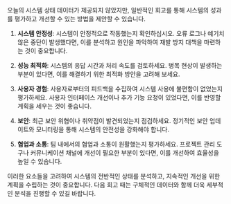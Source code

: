 오늘의 시스템 상태 데이터가 제공되지 않았지만, 일반적인 회고를 통해 시스템의 성과를 평가하고 개선할 수 있는 방법을 제안할 수 있습니다.

1. **시스템 안정성**: 시스템이 안정적으로 작동했는지 확인하십시오. 오류 로그나 예기치 않은 중단이 발생했다면, 이를 분석하고 원인을 파악하여 재발 방지 대책을 마련하는 것이 중요합니다.

2. **성능 최적화**: 시스템의 응답 시간과 처리 속도를 검토하세요. 병목 현상이 발생하는 부분이 있다면, 이를 해결하기 위한 최적화 방안을 고려해 보세요.

3. **사용자 경험**: 사용자로부터의 피드백을 수집하여 시스템 사용에 불편함이 없었는지 평가하세요. 사용자 인터페이스 개선이나 추가 기능 요청이 있었다면, 이를 반영할 계획을 세우는 것이 좋습니다.

4. **보안**: 최근 보안 위협이나 취약점이 발견되었는지 점검하세요. 정기적인 보안 업데이트와 모니터링을 통해 시스템의 안전성을 강화해야 합니다.

5. **협업과 소통**: 팀 내에서의 협업과 소통이 원활했는지 평가하세요. 프로젝트 관리 도구나 커뮤니케이션 채널에 개선이 필요한 부분이 있다면, 이를 개선하여 효율성을 높일 수 있습니다.

이러한 요소들을 고려하여 시스템의 전반적인 상태를 분석하고, 지속적인 개선을 위한 계획을 수립하는 것이 중요합니다. 다음 회고 때는 구체적인 데이터와 함께 더욱 세부적인 분석을 진행할 수 있길 바랍니다.